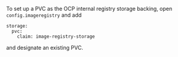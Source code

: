 To set up a PVC as the OCP internal registry storage backing, open `config.imageregistry` and add

```
storage:
  pvc:
    claim: image-registry-storage
```

and designate an existing PVC. 